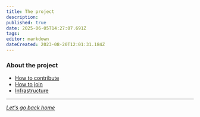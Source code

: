 ```yaml
---
title: The project
description: 
published: true
date: 2025-06-05T14:27:07.691Z
tags: 
editor: markdown
dateCreated: 2023-08-20T12:01:31.184Z
---
```


### About the project

- [How to contribute](/project/contribute)
- [How to join](/project/join)
- [Infrastructure](/project/infrastructure)

---

[*Let's go back home*](/home)